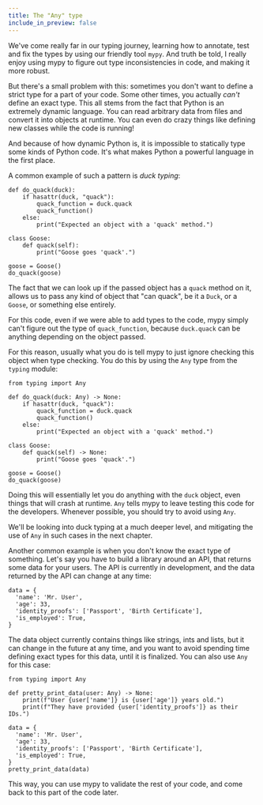 ```yaml
---
title: The "Any" type
include_in_preview: false
---
```


We've come really far in our typing journey, learning how to annotate, test and
fix the types by using our friendly tool `mypy`. And truth be told, I really
enjoy using mypy to figure out type inconsistencies in code, and making it more
robust.

But there's a small problem with this: sometimes you don't want to define a
strict type for a part of your code. Some other times, you actually _can't_
define an exact type. This all stems from the fact that Python is an extremely
dynamic language. You can read arbitrary data from files and convert it into
objects at runtime. You can even do crazy things like defining new classes while
the code is running!

And because of how dynamic Python is, it is impossible to statically type some
kinds of Python code. It's what makes Python a powerful language in the first
place.

A common example of such a pattern is _duck typing_:

```{.python .example .mypy-strict}
def do_quack(duck):
    if hasattr(duck, "quack"):
        quack_function = duck.quack
        quack_function()
    else:
        print("Expected an object with a 'quack' method.")

class Goose:
    def quack(self):
        print("Goose goes 'quack'.")

goose = Goose()
do_quack(goose)
```

The fact that we can look up if the passed object has a `quack` method on it,
allows us to pass any kind of object that "can quack", be it a `Duck`, or a
`Goose`, or something else entirely.

For this code, even if we were able to add types to the code, mypy simply can't
figure out the type of `quack_function`, because `duck.quack` can be anything
depending on the object passed.

For this reason, usually what you do is tell mypy to just ignore checking this
object when type checking. You do this by using the `Any` type from the `typing`
module:

```{.python .example .mypy-strict}
from typing import Any

def do_quack(duck: Any) -> None:
    if hasattr(duck, "quack"):
        quack_function = duck.quack
        quack_function()
    else:
        print("Expected an object with a 'quack' method.")

class Goose:
    def quack(self) -> None:
        print("Goose goes 'quack'.")

goose = Goose()
do_quack(goose)
```

Doing this will essentially let you do anything with the `duck` object, even
things that will crash at runtime. `Any` tells mypy to leave testing this code
for the developers. Whenever possible, you should try to avoid using `Any`.

We'll be looking into duck typing at a much deeper level, and mitigating the use
of `Any` in such cases in the next chapter.

Another common example is when you don't know the exact type of something. Let's
say you have to build a library around an API, that returns some data for your
users. The API is currently in development, and the data returned by the API can
change at any time:

```{.python .example .mypy-strict}
data = {
  'name': 'Mr. User',
  'age': 33,
  'identity_proofs': ['Passport', 'Birth Certificate'],
  'is_employed': True,
}
```

The data object currently contains things like strings, ints and lists, but it
can change in the future at any time, and you want to avoid spending time
defining exact types for this data, until it is finalized. You can also use
`Any` for this case:

```{.python .example .mypy-strict}
from typing import Any

def pretty_print_data(user: Any) -> None:
    print(f"User {user['name']} is {user['age']} years old.")
    print(f"They have provided {user['identity_proofs']} as their IDs.")

data = {
  'name': 'Mr. User',
  'age': 33,
  'identity_proofs': ['Passport', 'Birth Certificate'],
  'is_employed': True,
}
pretty_print_data(data)
```

This way, you can use mypy to validate the rest of your code, and come back to
this part of the code later.
